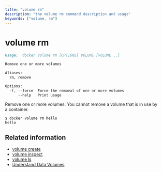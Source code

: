 ```yaml
---
title: "volume rm"
description: "the volume rm command description and usage"
keywords: ["volume, rm"]
---
```



# volume rm

```markdown
Usage:  docker volume rm [OPTIONS] VOLUME [VOLUME...]

Remove one or more volumes

Aliases:
  rm, remove

Options:
  -f, --force  Force the removal of one or more volumes
      --help   Print usage
```

Remove one or more volumes. You cannot remove a volume that is in use by a container.

    $ docker volume rm hello
    hello

## Related information

* [volume create](volume_create.md)
* [volume inspect](volume_inspect.md)
* [volume ls](volume_ls.md)
* [Understand Data Volumes](../../tutorials/dockervolumes.md)
